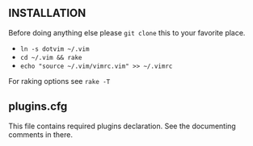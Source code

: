 ## INSTALLATION

Before doing anything else please `git clone` this to your favorite place.

 - `ln -s dotvim ~/.vim`
 - `cd ~/.vim && rake`
 - `echo "source ~/.vim/vimrc.vim" >> ~/.vimrc`

For raking options see `rake -T`

## plugins.cfg

This file contains required plugins declaration. See the documenting comments 
in there.
